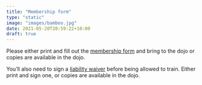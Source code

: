 ```yaml
---
title: "Membership form"
type: "static"
image: "images/bamboo.jpg"
date: 2021-05-20T20:59:22+10:00
draft: true
---
```

Please either print and fill out the [membership form](/static/forms/Sydney-Aikikai-Inc-membership-form.pdf) and bring to the dojo or copies are available in the dojo.

You’ll also need to sign a [liability waiver](/static/forms/Sydney-Aikikai-Inc-liability-waiver.pdf) before being allowed to train. Either print and sign one, or copies are available in the dojo.
